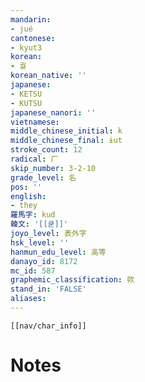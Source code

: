 ```yaml
---
mandarin:
- jué
cantonese:
- kyut3
korean:
- 궐
korean_native: ''
japanese:
- KETSU
- KUTSU
japanese_nanori: ''
vietnamese:
middle_chinese_initial: k
middle_chinese_final: ɨut
stroke_count: 12
radical: 厂
skip_number: 3-2-10
grade_level: 名
pos: ''
english:
- they
羅馬字: kud
韓文: '[[쿧]]'
joyo_level: 表外字
hsk_level: ''
hanmun_edu_level: 高等
danayo_id: 8172
mc_id: 587
graphemic_classification: 欮
stand_in: 'FALSE'
aliases:
---
```

```meta-bind-embed
[[nav/char_info]]
```

# Notes
